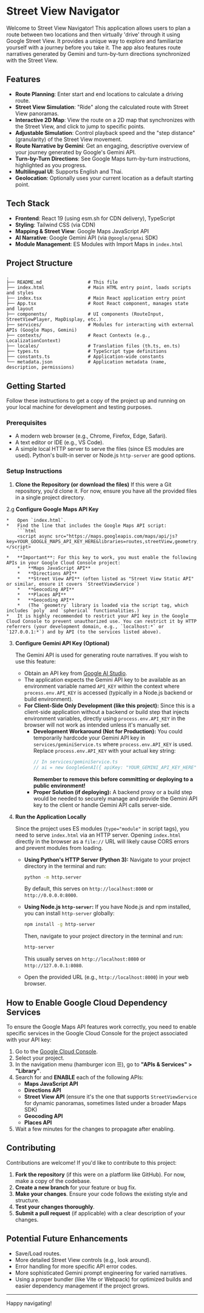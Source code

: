 
# Street View Navigator

Welcome to Street View Navigator! This application allows users to plan a route between two locations and then virtually 'drive' through it using Google Street View. It provides a unique way to explore and familiarize yourself with a journey before you take it. The app also features route narratives generated by Gemini and turn-by-turn directions synchronized with the Street View.

## Features

*   **Route Planning**: Enter start and end locations to calculate a driving route.
*   **Street View Simulation**: "Ride" along the calculated route with Street View panoramas.
*   **Interactive 2D Map**: View the route on a 2D map that synchronizes with the Street View, and click to jump to specific points.
*   **Adjustable Simulation**: Control playback speed and the "step distance" (granularity) of the Street View movement.
*   **Route Narrative by Gemini**: Get an engaging, descriptive overview of your journey generated by Google's Gemini API.
*   **Turn-by-Turn Directions**: See Google Maps turn-by-turn instructions, highlighted as you progress.
*   **Multilingual UI**: Supports English and Thai.
*   **Geolocation**: Optionally uses your current location as a default starting point.

## Tech Stack

*   **Frontend**: React 19 (using esm.sh for CDN delivery), TypeScript
*   **Styling**: Tailwind CSS (via CDN)
*   **Mapping & Street View**: Google Maps JavaScript API
*   **AI Narrative**: Google Gemini API (via `@google/genai` SDK)
*   **Module Management**: ES Modules with Import Maps in `index.html`

## Project Structure

```
.
├── README.md                 # This file
├── index.html                # Main HTML entry point, loads scripts and styles
├── index.tsx                 # Main React application entry point
├── App.tsx                   # Root React component, manages state and layout
├── components/               # UI components (RouteInput, StreetViewPlayer, MapDisplay, etc.)
├── services/                 # Modules for interacting with external APIs (Google Maps, Gemini)
├── contexts/                 # React Contexts (e.g., LocalizationContext)
├── locales/                  # Translation files (th.ts, en.ts)
├── types.ts                  # TypeScript type definitions
├── constants.ts              # Application-wide constants
└── metadata.json             # Application metadata (name, description, permissions)
```

## Getting Started

Follow these instructions to get a copy of the project up and running on your local machine for development and testing purposes.

### Prerequisites

*   A modern web browser (e.g., Chrome, Firefox, Edge, Safari).
*   A text editor or IDE (e.g., VS Code).
*   A simple local HTTP server to serve the files (since ES modules are used). Python's built-in server or Node.js `http-server` are good options.

### Setup Instructions

1.  **Clone the Repository (or download the files)**
    If this were a Git repository, you'd clone it. For now, ensure you have all the provided files in a single project directory.

2.g  **Configure Google Maps API Key**

    *   Open `index.html`.
    *   Find the line that includes the Google Maps API script:
        ```html
        <script async src="https://maps.googleapis.com/maps/api/js?key=YOUR_GOOGLE_MAPS_API_KEY_HERE&libraries=routes,streetView,geometry,places"></script>
        ```
    *   **Important**: For this key to work, you must enable the following APIs in your Google Cloud Console project:
        *   **Maps JavaScript API**
        *   **Directions API**
        *   **Street View API** (often listed as "Street View Static API" or similar, ensure it covers `StreetViewService`)
        *   **Geocoding API**
        *   **Places API**
        *   **Geocoding API**
        *   (The `geometry` library is loaded via the script tag, which includes `poly` and `spherical` functionalities.)
    *   It is highly recommended to restrict your API key in the Google Cloud Console to prevent unauthorized use. You can restrict it by HTTP referrers (your development domain, e.g., `localhost:*` or `127.0.0.1:*`) and by API (to the services listed above).

3.  **Configure Gemini API Key (Optional)**

    The Gemini API is used for generating route narratives. If you wish to use this feature:
    *   Obtain an API key from [Google AI Studio](https://aistudio.google.com/app/apikey).
    *   The application expects the Gemini API key to be available as an environment variable named `API_KEY` within the context where `process.env.API_KEY` is accessed (typically in a Node.js backend or build environment).
    *   **For Client-Side Only Development (like this project):**
        Since this is a client-side application without a backend or build step that injects environment variables, directly using `process.env.API_KEY` in the browser will not work as intended unless it's manually set.
        *   **Development Workaround (Not for Production):** You could temporarily hardcode your Gemini API key in `services/geminiService.ts` where `process.env.API_KEY` is used. Replace `process.env.API_KEY` with your actual key string:
            ```typescript
            // In services/geminiService.ts
            // ai = new GoogleGenAI({ apiKey: "YOUR_GEMINI_API_KEY_HERE" });
            ```
            **Remember to remove this before committing or deploying to a public environment!**
        *   **Proper Solution (if deploying):** A backend proxy or a build step would be needed to securely manage and provide the Gemini API key to the client or handle Gemini API calls server-side.

4.  **Run the Application Locally**

    Since the project uses ES modules (`type="module"` in script tags), you need to serve `index.html` via an HTTP server. Opening `index.html` directly in the browser as a `file://` URL will likely cause CORS errors and prevent modules from loading.

    *   **Using Python's HTTP Server (Python 3):**
        Navigate to your project directory in the terminal and run:
        ```bash
        python -m http.server
        ```
        By default, this serves on `http://localhost:8000` or `http://0.0.0.0:8000`.

    *   **Using Node.js `http-server`:**
        If you have Node.js and npm installed, you can install `http-server` globally:
        ```bash
        npm install -g http-server
        ```
        Then, navigate to your project directory in the terminal and run:
        ```bash
        http-server
        ```
        This usually serves on `http://localhost:8080` or `http://127.0.0.1:8080`.

    *   Open the provided URL (e.g., `http://localhost:8000`) in your web browser.

## How to Enable Google Cloud Dependency Services

To ensure the Google Maps API features work correctly, you need to enable specific services in the Google Cloud Console for the project associated with your API key:

1.  Go to the [Google Cloud Console](https://console.cloud.google.com/).
2.  Select your project.
3.  In the navigation menu (hamburger icon ☰), go to **"APIs & Services" > "Library"**.
4.  Search for and **ENABLE** each of the following APIs:
    *   **Maps JavaScript API**
    *   **Directions API**
    *   **Street View API** (ensure it's the one that supports `StreetViewService` for dynamic panoramas, sometimes listed under a broader Maps SDK)
    *   **Geocoding API**
    *   **Places API**
5.  Wait a few minutes for the changes to propagate after enabling.

## Contributing

Contributions are welcome! If you'd like to contribute to this project:

1.  **Fork the repository** (if this were on a platform like GitHub). For now, make a copy of the codebase.
2.  **Create a new branch** for your feature or bug fix.
3.  **Make your changes**. Ensure your code follows the existing style and structure.
4.  **Test your changes thoroughly**.
5.  **Submit a pull request** (if applicable) with a clear description of your changes.

## Potential Future Enhancements

*   Save/Load routes.
*   More detailed Street View controls (e.g., look around).
*   Error handling for more specific API error codes.
*   More sophisticated Gemini prompt engineering for varied narratives.
*   Using a proper bundler (like Vite or Webpack) for optimized builds and easier dependency management if the project grows.

---

Happy navigating!
